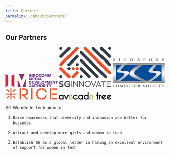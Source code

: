 ```yaml
---
title: Partners
permalink: /about/partners/
---
```

<h2>Our Partners</h2>

<img src="/images/imda.png" alt="1" style="width:165px; height:42px">

<img src="/images/sgi.png" alt="2" style="width:165px; height:128px">

<img src="/images/sg-com-so.jpg" alt="3" style="width:165px; height:91px">

<img src="/images/rice.jpg" alt="4" style="width:165px; height:35px">

<img src="/images/atd.png" alt="5" style="width:165px; height:22px">


SG Women In Tech aims to:

1.     Raise awareness that diversity and inclusion are better for business

2.     Attract and develop more girls and women in tech

3.     Establish SG as a global leader in having an excellent environment of support for women in tech


